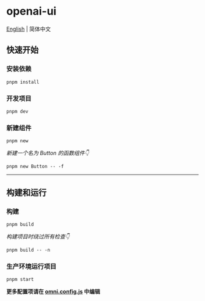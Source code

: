 # openai-ui

[English](./README.md) | 简体中文

## 快速开始
### 安装依赖
```shell
pnpm install
```

### 开发项目
```shell
pnpm dev
```

### 新建组件

```shell
pnpm new
```

*新建一个名为 Button 的函数组件👇*
```shell
pnpm new Button -- -f
```

---

## 构建和运行
### 构建
```shell
pnpm build
```

*构建项目时绕过所有检查👇*
```shell
pnpm build -- -n
```

### 生产环境运行项目
```shell
pnpm start
```

**更多配置项请在 [omni.config.js](https://github.com/omni-door/cli/blob/master/docs/OMNI.zh-CN.md) 中编辑**
